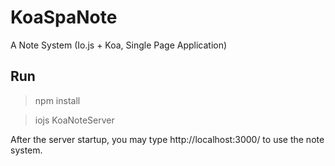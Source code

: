 # KoaSpaNote

A Note System (Io.js + Koa, Single Page Application)

## Run

> npm install

> iojs KoaNoteServer

After the server startup, you may type http://localhost:3000/ to use the note system.
